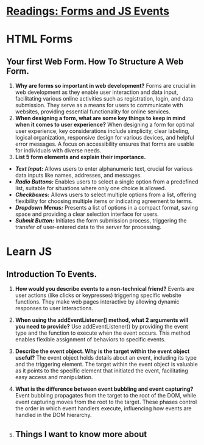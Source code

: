 # [Readings: Forms and JS Events](https://github.com/codefellows/seattle-code-201d108/tree/main/class-09)
# HTML Forms
## Your first Web Form. How To Structure A Web Form.
1. **Why are forms so important in web development?** Forms are crucial in web development as they enable user interaction and data input, facilitating various online activities such as registration, login, and data submission. They serve as a means for users to communicate with websites, providing essential functionality for online services.
2. **When designing a form, what are some key things to keep in mind when it comes to user experience?** When designing a form for optimal user experience, key considerations include simplicity, clear labeling, logical organization, responsive design for various devices, and helpful error messages. A focus on accessibility ensures that forms are usable for individuals with diverse needs.
3. **List 5 form elements and explain their importance.**
* ***Text Input:*** Allows users to enter alphanumeric text, crucial for various data inputs like names, addresses, and messages.
* ***Radio Buttons:*** Enables users to select a single option from a predefined list, suitable for situations where only one choice is allowed.
* ***Checkboxes:*** Allows users to select multiple options from a list, offering flexibility for choosing multiple items or indicating agreement to terms.
* ***Dropdown Menus:*** Presents a list of options in a compact format, saving space and providing a clear selection interface for users.
* ***Submit Button:*** Initiates the form submission process, triggering the transfer of user-entered data to the server for processing.
# Learn JS
## Introduction To Events.
1. **How would you describe events to a non-technical friend?** Events are user actions (like clicks or keypresses) triggering specific website functions. They make web pages interactive by allowing dynamic responses to user interactions.
2. **When using the addEventListener() method, what 2 arguments will you need to provide?** Use addEventListener() by providing the event type and the function to execute when the event occurs. This method enables flexible assignment of behaviors to specific events.
3. **Describe the event object. Why is the target within the event object useful?** The event object holds details about an event, including its type and the triggering element. The target within the event object is valuable as it points to the specific element that initiated the event, facilitating easy access and manipulation.
4. **What is the difference between event bubbling and event capturing?** Event bubbling propagates from the target to the root of the DOM, while event capturing moves from the root to the target. These phases control the order in which event handlers execute, influencing how events are handled in the DOM hierarchy.

5. ## Things I want to know more about
